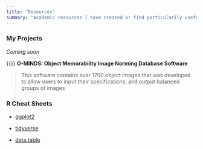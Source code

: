 ```yaml
---
title: "Resources"
summary: "Academic resources I have created or find particularily useful"
---
```


### My Projects


*Coming soon* 

{{<icon name="sistrix" pack="fab">}} **O-MINDS: Object Memorability Image Norming Database Software**
> This software contains over 1700 object images that was developed to allow users to input their specifications, and output balanced groups of images

### R Cheat Sheets

* [ggplot2](https://rstudio.com/wp-content/uploads/2015/03/ggplot2-cheatsheet.pdf)

* [tidyverse](https://rstudio.com/wp-content/uploads/2015/02/data-wrangling-cheatsheet.pdf)

* [data.table](https://s3.amazonaws.com/assets.datacamp.com/blog_assets/datatable_Cheat_Sheet_R.pdf)


